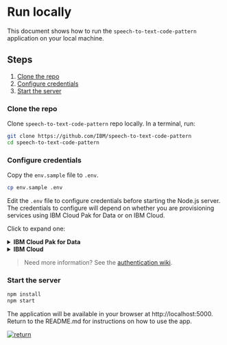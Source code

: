 # Run locally

This document shows how to run the `speech-to-text-code-pattern` application on your local machine.

## Steps

1. [Clone the repo](#clone-the-repo)
1. [Configure credentials](#configure-credentials)
1. [Start the server](#start-the-server)

### Clone the repo

Clone `speech-to-text-code-pattern` repo locally. In a terminal, run:

```bash
git clone https://github.com/IBM/speech-to-text-code-pattern
cd speech-to-text-code-pattern
```

### Configure credentials

Copy the `env.sample` file to `.env`.

```bash
cp env.sample .env
```

Edit the `.env` file to configure credentials before starting the Node.js server.
The credentials to configure will depend on whether you are provisioning services using IBM Cloud Pak for Data or on IBM Cloud.
 
Click to expand one:

<details><summary><b>IBM Cloud Pak for Data</b></summary>
<p>

For the **Speech to Text** service, the following settings are needed:

* Set <b>SPEECH_TO_TEXT_AUTH_TYPE</b> to <b>cp4d</b>
* Provide the <b>SPEECH_TO_TEXT_URL</b>, <b>SPEECH_TO_TEXT_USERNAME</b> and <b>SPEECH_TO_TEXT_PASSWORD</b> collected in the previous step.
* For the <b>SPEECH_TO_TEXT_AUTH_URL</b> use the base fragment of your URL including the host and port. <i>I.e. https://{cpd_cluster_host}{:port}</i>.
* If your CPD installation is using a self-signed certificate, you need to disable SSL verification with <b>SPEECH_TO_TEXT_AUTH_DISABLE_SSL</b> set to true. You might also need to use browser-specific steps to ignore certificate errors (try browsing to the AUTH_URL). Disable SSL only if absolutely necessary, and take steps to enable SSL as soon as possible.
* Make sure the examples for IBM Cloud and bearer token auth are commented out (or removed).

```bash
#----------------------------------------------------------
# IBM Cloud Pak for Data (username and password)
#
# If your services are running on IBM Cloud Pak for Data,
# uncomment and configure these.
# Remove or comment out the IBM Cloud section.
#----------------------------------------------------------

SPEECH_TO_TEXT_AUTH_TYPE=cp4d
SPEECH_TO_TEXT_URL=https://{cpd_cluster_host}{:port}/speech-to-text/{release}/instances/{instance_id}/api
SPEECH_TO_TEXT_AUTH_URL=https://{cpd_cluster_host}{:port}
SPEECH_TO_TEXT_USERNAME=<add_speech-to-text_username>
SPEECH_TO_TEXT_PASSWORD=<add_speech-to-text_password>
# If you use a self-signed certificate, you need to disable SSL verification.
# This is not secure and not recommended.
# SPEECH_TO_TEXT_AUTH_DISABLE_SSL=true
```

</p>
</details>

<details><summary><b>IBM Cloud</b></summary>
<p>

For the Speech to Text service, the following settings are needed:

* Set <b>SPEECH_TO_TEXT_AUTH_TYPE</b> to <b>iam</b>
* Provide the <b>SPEECH_TO_TEXT_URL</b> and <b>SPEECH_TO_TEXT_APIKEY</b> collected in the previous step.
* Make sure the examples for IBM Cloud Pak for Data and bearer token auth are commented out (or removed).
<p>

```bash
#----------------------------------------------------------
# IBM Cloud
#
# If your services are running on IBM Cloud,
# uncomment and configure these.
# Remove or comment out the IBM Cloud Pak for Data sections.
#----------------------------------------------------------

SPEECH_TO_TEXT_AUTH_TYPE=iam
SPEECH_TO_TEXT_APIKEY=<add_speech-to-text_apikey>
SPEECH_TO_TEXT_URL=<add_speech-to-text_url>
```

</p>
</details>

> Need more information? See the [authentication wiki](https://github.com/IBM/node-sdk-core/blob/master/AUTHENTICATION.md).

### Start the server

```bash
npm install
npm start
```

The application will be available in your browser at http://localhost:5000.  Return to the README.md for instructions on how to use the app.

[![return](https://raw.githubusercontent.com/IBM/pattern-utils/master/deploy-buttons/return.png)](../../README.md#3-use-the-app)